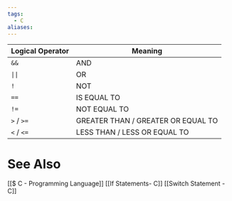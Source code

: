 ```yaml
---
tags:
  - C
aliases:
---
```


| Logical Operator | Meaning                            |
| ---------------- | ---------------------------------- |
| `&&`             | AND                                |
| `\|\|`           | OR                                 |
| `!`              | NOT                                |
| `==`             | IS EQUAL TO                        |
| `!=`             | NOT EQUAL TO                       |
| `>` / `>=`       | GREATER THAN / GREATER OR EQUAL TO |
| `<` / `<=`       | LESS THAN / LESS OR EQUAL TO       |


# See Also
[[$ C - Programming Language]]
[[If Statements- C]]
[[Switch Statement - C]]